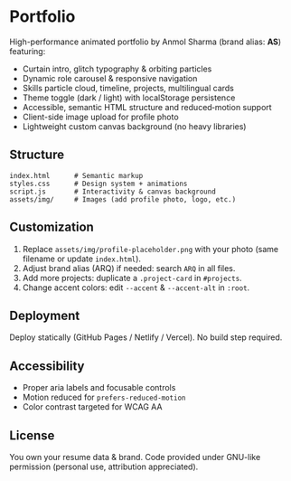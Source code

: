 # Portfolio

High-performance animated portfolio by Anmol Sharma (brand alias: **AS**) featuring:

- Curtain intro, glitch typography & orbiting particles
- Dynamic role carousel & responsive navigation
- Skills particle cloud, timeline, projects, multilingual cards
- Theme toggle (dark / light) with localStorage persistence
- Accessible, semantic HTML structure and reduced‑motion support
- Client-side image upload for profile photo
- Lightweight custom canvas background (no heavy libraries)

## Structure
```
index.html      # Semantic markup
styles.css      # Design system + animations
script.js       # Interactivity & canvas background
assets/img/     # Images (add profile photo, logo, etc.)
```

## Customization
1. Replace `assets/img/profile-placeholder.png` with your photo (same filename or update `index.html`).
2. Adjust brand alias (ARQ) if needed: search `ARQ` in all files.
3. Add more projects: duplicate a `.project-card` in `#projects`.
4. Change accent colors: edit `--accent` & `--accent-alt` in `:root`.

## Deployment
Deploy statically (GitHub Pages / Netlify / Vercel). No build step required.

## Accessibility
- Proper aria labels and focusable controls
- Motion reduced for `prefers-reduced-motion`
- Color contrast targeted for WCAG AA

## License
You own your resume data & brand. Code provided under GNU-like permission (personal use, attribution appreciated).

